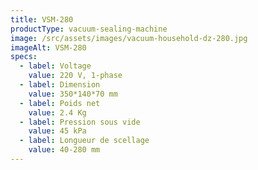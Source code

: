 ```yaml
---
title: VSM-280
productType: vacuum-sealing-machine
image: /src/assets/images/vacuum-household-dz-280.jpg
imageAlt: VSM-280
specs:
  - label: Voltage
    value: 220 V, 1-phase
  - label: Dimension
    value: 350*140*70 mm
  - label: Poids net
    value: 2.4 Kg
  - label: Pression sous vide
    value: 45 kPa
  - label: Longueur de scellage
    value: 40-280 mm
---
```


